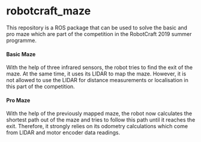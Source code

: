 # robotcraft_maze

This repository is a ROS package that can be used to solve the basic and pro maze which are part of the competition in the RobotCraft 2019 summer programme.

#### Basic Maze
With the help of three infrared sensors, the robot tries to find the exit of the maze. At the same time, it uses its LIDAR to map the maze. However, it is not allowed to use the LIDAR for distance measurements or localisation in this part of the competition.

#### Pro Maze
With the help of the previously mapped maze, the robot now calculates the shortest path out of the maze and tries to follow this path until it reaches the exit. Therefore, it strongly relies on its odometry calculations which come from LIDAR and motor encoder data readings.
